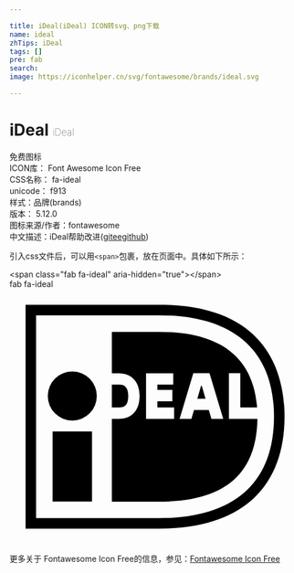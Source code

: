 ```yaml
---

title: iDeal(iDeal) ICON转svg、png下载
name: ideal
zhTips: iDeal
tags: []
pre: fab
search: 
image: https://iconhelper.cn/svg/fontawesome/brands/ideal.svg

---
```


# iDeal  <small style="font-size: 60%;font-weight: 100">iDeal</small>


<div class="detail-page">
<p>
<span><span class="badge-success badge">免费图标</span> </span>
<br/>
<span>
ICON库：
<span class="badge-secondary badge">Font Awesome Icon Free</span> 
</span>
<br/>
<span>
CSS名称：
<span class="badge-secondary badge">fa-ideal</span> 
</span>
<br/>
<span>
unicode：
<span class="badge-secondary badge">f913</span> 
<copy-btn content='f913' btn-title=""></copy-btn>
<copy-btn :content='String.fromCodePoint(parseInt("f913", 16))' btn-title="复制U"></copy-btn>
</span><br/><span>样式：<span class="badge-light badge">品牌(brands)</span></span>
<br/>
<span>
版本：
<span class="badge-secondary badge">5.12.0</span> 
</span>
<br/>
<span>图标来源/作者：<span class="badge-light badge">fontawesome</span></span> 
<br/>
<span class="zh-detail">中文描述：<span class="badge-primary badge">iDeal</span><span class="help-link"><span>帮助改进</span>(<a href="https://gitee.com/liuwave/icon-helper/edit/master/json/fontawesome/brands/ideal.json" target="_blank" rel="noopener noreferrer">gitee</a><a href="https://github.com/liuwave/icon-helper/edit/master/json/fontawesome/brands/ideal.json" target="_blank" rel="noopener noreferrer">github</a></span>)</span><br/>
</p>
</div>
<div class="alert alert-dark">
  <i class="fab fa-ideal fa-xs"></i>
  <i class="fab fa-ideal fa-sm"></i>
  <i class="fab fa-ideal fa-lg"></i>
  <i class="fab fa-ideal fa-2x"></i>
  <i class="fab fa-ideal fa-3x"></i>
  <i class="fab fa-ideal fa-5x"></i>
  <i class="fab fa-ideal fa-7x"></i>
</div>
<div>
  <p>引入css文件后，可以用<code>&lt;span&gt;</code>包裹，放在页面中。具体如下所示：    
  </p>
  <div class="alert alert-primary" style="font-size: 14px">
    &lt;span class="fab fa-ideal" aria-hidden="true"&gt;&lt;/span&gt;
    <copy-btn content='<span class="fab fa-ideal" aria-hidden="true"></span>'></copy-btn>
  </div>
  <div class="alert alert-secondary">
    <i class="fab fa-ideal"
    style="font-size: 24px"
    aria-hidden="true"></i> fab fa-ideal
    <copy-btn content="fab fa-ideal" btn-title="复制图标名称"></copy-btn>
  </div>
</div>
<div id="svg" class="svg-wrap">
<svg xmlns="http://www.w3.org/2000/svg" viewBox="0 0 576 512"><path d="M125.61,165.48a49.07,49.07,0,1,0,49.06,49.06A49.08,49.08,0,0,0,125.61,165.48ZM86.15,425.84h78.94V285.32H86.15Zm151.46-211.6c0-20-10-22.53-18.74-22.53H204.82V237.5h14.05C228.62,237.5,237.61,234.69,237.61,214.24Zm201.69,46V168.93h22.75V237.5h33.69C486.5,113.08,388.61,86.19,299.67,86.19H204.84V169h14c25.6,0,41.5,17.35,41.5,45.26,0,28.81-15.52,46-41.5,46h-14V425.88h94.83c144.61,0,194.94-67.16,196.72-165.64Zm-109.75,0H273.3V169h54.43v22.73H296v10.58h30V225H296V237.5h33.51Zm74.66,0-5.16-17.67H369.31l-5.18,17.67H340.47L368,168.92h32.35l27.53,91.34ZM299.65,32H32V480H299.65c161.85,0,251-79.73,251-224.52C550.62,172,518,32,299.65,32Zm0,426.92H53.07V53.07H299.65c142.1,0,229.9,64.61,229.9,202.41C529.55,389.57,448.55,458.92,299.65,458.92Zm83.86-264.85L376,219.88H392.4l-7.52-25.81Z"/></svg>
</div>
<detail full-name='fa-ideal'></detail>

<Vssue title="关于“iDeal”的评论" />
    
<div><p>更多关于  Fontawesome Icon Free的信息，参见：<a target="_blank" href="https://iconhelper.cn/fontawesome.html">Fontawesome Icon Free</a>
</p></div>
